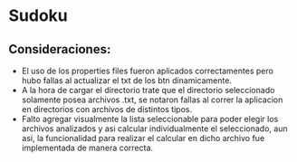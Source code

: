 # Sudoku

## Consideraciones:
* El uso de los properties files fueron aplicados correctamentes pero hubo fallas al actualizar el txt de los btn dinamicamente.
* A la hora de cargar el directorio trate que el directorio seleccionado solamente posea archivos .txt, se notaron fallas al correr
la aplicacion en directorios con archivos de distintos tipos.
* Falto agregar visualmente la lista seleccionable para poder elegir los archivos analizados y asi calcular individualmente el seleccionado,
aun asi, la funcionalidad para realizar el calcular en dicho archivo fue implementada de manera correcta.

